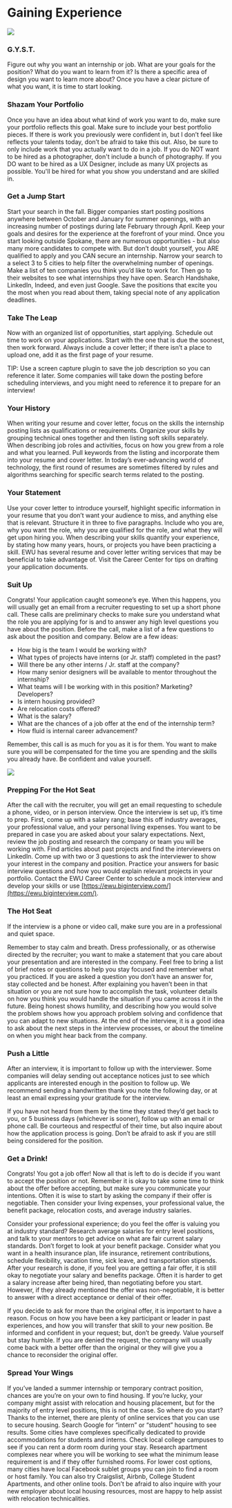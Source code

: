 # Gaining Experience

![](../.gitbook/assets/classroom.jpg)

### G.Y.S.T.

Figure out why you want an internship or job. What are your goals for the position? What do you want to learn from it? Is there a specific area of design you want to learn more about? Once you have a clear picture of what you want, it is time to start looking.

### Shazam Your **Portfolio**

Once you have an idea about what kind of work you want to do, make sure your portfolio reflects this goal. Make sure to include your best portfolio pieces. If there is work you previously were confident in, but I don’t feel like reflects your talents today, don’t be afraid to take this out. Also, be sure to only include work that you actually want to do in a job. If you do NOT want to be hired as a photographer, don't include a bunch of photography. If you DO want to be hired as a UX Designer, include as many UX projects as possible. You'll be hired for what you show you understand and are skilled in.

### Get a Jump Start

Start your search in the fall. Bigger companies start posting positions anywhere between October and January for summer openings, with an increasing number of postings during late February through April. Keep your goals and desires for the experience at the forefront of your mind. Once you start looking outside Spokane, there are numerous opportunities - but also many more candidates to compete with. But don’t doubt yourself, you ARE qualified to apply and you CAN secure an internship. Narrow your search to a select 3 to 5 cities to help filter the overwhelming number of openings. Make a list of ten companies you think you’d like to work for. Then go to their websites to see what internships they have open. Search Handshake, LinkedIn, Indeed, and even just Google. Save the positions that excite you the most when you read about them, taking special note of any application deadlines.

### Take The Leap

Now with an organized list of opportunities, start applying. Schedule out time to work on your applications. Start with the one that is due the soonest, then work forward. Always include a cover letter; if there isn’t a place to upload one, add it as the first page of your resume.

TIP: Use a screen capture plugin to save the job description so you can reference it later. Some companies will take down the posting before scheduling interviews, and you might need to reference it to prepare for an interview!

### Your History

When writing your resume and cover letter, focus on the skills the internship posting lists as qualifications or requirements. Organize your skills by grouping technical ones together and then listing soft skills separately. When describing job roles and activities, focus on how you grew from a role and what you learned. Pull keywords from the listing and incorporate them into your resume and cover letter. In today’s ever-advancing world of technology, the first round of resumes are sometimes filtered by rules and algorithms searching for specific search terms related to the posting.

### Your Statement

Use your cover letter to introduce yourself, highlight specific information in your resume that you don’t want your audience to miss, and anything else that is relevant. Structure it in three to five paragraphs. Include who you are, why you want the role, why you are qualified for the role, and what they will get upon hiring you. When describing your skills quantify your experience, by stating how many years, hours, or projects you have been practicing a skill. EWU has several resume and cover letter writing services that may be beneficial to take advantage of. Visit the Career Center for tips on drafting your application documents.

### Suit Up

Congrats! Your application caught someone’s eye. When this happens, you will usually get an email from a recruiter requesting to set up a short phone call. These calls are preliminary checks to make sure you understand what the role you are applying for is and to answer any high level questions you have about the position. Before the call, make a list of a few questions to ask about the position and company. Below are a few ideas:

* How big is the team I would be working with?
* What types of projects have interns \(or Jr. staff\) completed in the past?
* Will there be any other interns / Jr. staff at the company?
* How many senior designers will be available to mentor throughout the internship?
* What teams will I be working with in this position? Marketing? Developers?
* Is intern housing provided?
* Are relocation costs offered?
* What is the salary?
* What are the chances of a job offer at the end of the internship term?
* How fluid is internal career advancement?

Remember, this call is as much for you as it is for them. You want to make sure you will be compensated for the time you are spending and the skills you already have. Be confident and value yourself.

![](../.gitbook/assets/showcase-_page_11.jpg)

### Prepping For the Hot Seat

After the call with the recruiter, you will get an email requesting to schedule a phone, video, or in person interview. Once the interview is set up, it’s time to prep. First, come up with a salary rang; base this off industry averages, your professional value, and your personal living expenses. You want to be prepared in case you are asked about your salary expectations. Next, review the job posting and research the company or team you will be working with. Find articles about past projects and find the interviewers on LinkedIn. Come up with two or 3 questions to ask the interviewer to show your interest in the company and position. Practice your answers for basic interview questions and how you would explain relevant projects in your portfolio. Contact the EWU Career Center to schedule a mock interview and develop your skills or use [https://ewu.biginterview.com/](https://ewu.biginterview.com/).

### The Hot Seat

If the interview is a phone or video call, make sure you are in a professional and quiet space.

Remember to stay calm and breath. Dress professionally, or as otherwise directed by the recruiter; you want to make a statement that you care about your presentation and are interested in the company. Feel free to bring a list of brief notes or questions to help you stay focused and remember what you practiced. If you are asked a question you don’t have an answer for, stay collected and be honest. After explaining you haven’t been in that situation or you are not sure how to accomplish the task, volunteer details on how you think you would handle the situation if you came across it in the future. Being honest shows humility, and describing how you would solve the problem shows how you approach problem solving and confidence that you can adapt to new situations. At the end of the interview, it is a good idea to ask about the next steps in the interview processes, or about the timeline on when you might hear back from the company.

### Push a Little

After an interview, it is important to follow up with the interviewer. Some companies will delay sending out acceptance notices just to see which applicants are interested enough in the position to follow up. We recommend sending a handwritten thank you note the following day, or at least an email expressing your gratitude for the interview.

If you have not heard from them by the time they stated they’d get back to you, or 5 business days \(whichever is sooner\), follow up with an email or phone call. Be courteous and respectful of their time, but also inquire about how the application process is going. Don’t be afraid to ask if you are still being considered for the position.

### Get a Drink!

Congrats! You got a job offer! Now all that is left to do is decide if you want to accept the position or not. Remember it is okay to take some time to think about the offer before accepting, but make sure you communicate your intentions. Often it is wise to start by asking the company if their offer is negotiable. Then consider your living expenses, your professional value, the benefit package, relocation costs, and average industry salaries.

Consider your professional experience; do you feel the offer is valuing you at industry standard? Research average salaries for entry level positions, and talk to your mentors to get advice on what are fair current salary standards. Don’t forget to look at your benefit package. Consider what you want in a health insurance plan, life insurance, retirement contributions, schedule flexibility, vacation time, sick leave, and transportation stipends. After your research is done, if you feel you are getting a fair offer, it is still okay to negotiate your salary and benefits package. Often it is harder to get a salary increase after being hired, than negotiating before you start. However, if they already mentioned the offer was non-negotiable, it is better to answer with a direct acceptance or denial of their offer.

If you decide to ask for more than the original offer, it is important to have a reason. Focus on how you have been a key participant or leader in past experiences, and how you will transfer that skill to your new position. Be informed and confident in your request; but, don’t be greedy. Value yourself but stay humble. If you are denied the request, the company will usually come back with a better offer than the original or they will give you a chance to reconsider the original offer.

### Spread Your Wings

If you’ve landed a summer internship or temporary contract position, chances are you’re on your own to find housing. If you’re lucky, your company might assist with relocation and housing placement, but for the majority of entry level positions, this is not the case. So where do you start? Thanks to the internet, there are plenty of online services that you can use to secure housing. Search Google for “intern” or “student” housing to see results. Some cities have complexes specifically dedicated to provide accommodations for students and interns. Check local college campuses to see if you can rent a dorm room during your stay. Research apartment complexes near where you will be working to see what the minimum lease requirement is and if they offer furnished rooms. For lower cost options, many cities have local Facebook sublet groups you can join to find a room or host family. You can also try Craigslist, Airbnb, College Student Apartments, and other online tools. Don’t be afraid to also inquire with your new employer about local housing resources, most are happy to help assist with relocation technicalities.

